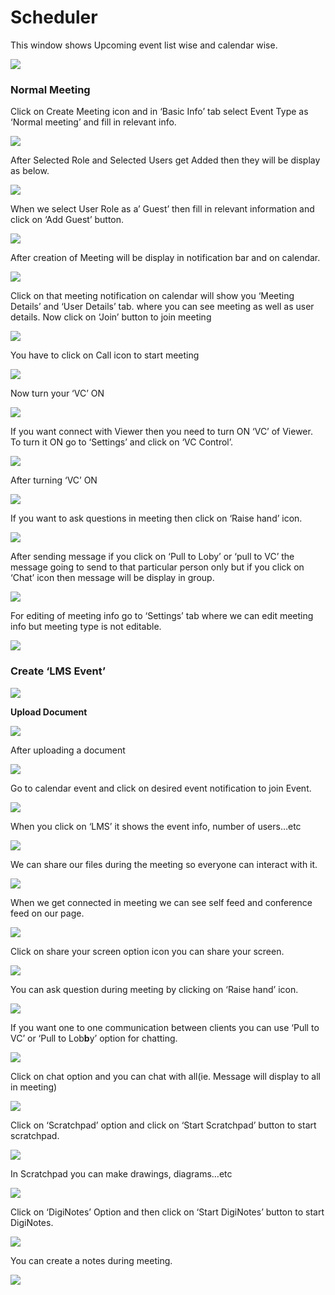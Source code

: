 # Scheduler

This window shows Upcoming event list wise and calendar wise.

![](../.gitbook/assets/image%20%28189%29.png)

###  **Normal Meeting**

Click on Create Meeting icon and in ‘Basic Info’ tab select Event Type as ‘Normal meeting’ and fill in relevant info.

![](../.gitbook/assets/image%20%28221%29.png)

After Selected Role and Selected Users get Added then they will be display as below.

![](../.gitbook/assets/image%20%28314%29.png)

When we select User Role as a’ Guest’ then fill in relevant information and click on ‘Add Guest’ button.

![](../.gitbook/assets/image%20%28185%29.png)

After creation of Meeting will be display in notification bar and on calendar.

![](../.gitbook/assets/image%20%28136%29.png)

Click on that meeting notification on calendar will show you ‘Meeting Details’ and ‘User Details’ tab. where you can see meeting as well as user details. Now click on ‘Join’ button to join meeting

![](../.gitbook/assets/image%20%28148%29.png)

You have to click on Call icon to start meeting

![](../.gitbook/assets/image%20%28175%29.png)

Now turn your ‘VC’ ON

![](../.gitbook/assets/image%20%28122%29.png)

If you want connect with Viewer then you need to turn ON ‘VC’ of Viewer. To turn it ON go to ‘Settings’ and click on ‘VC Control’.

![](../.gitbook/assets/image%20%28237%29.png)

After turning ‘VC’ ON

![](../.gitbook/assets/image%20%28125%29.png)

If you want to ask questions in meeting then click on ‘Raise hand’ icon.

![](../.gitbook/assets/image%20%28263%29.png)

After sending message if you click on ‘Pull to Loby’ or ‘pull to VC’ the message going to send to that particular person only but if you click on ‘Chat’ icon then message will be display in group.

![](../.gitbook/assets/image%20%28204%29.png)

For editing of meeting info go to ‘Settings’ tab where we can edit meeting info but meeting type is not editable.

![](../.gitbook/assets/image%20%2890%29.png)

###  **Create ‘LMS Event’**

![](../.gitbook/assets/image%20%28144%29.png)

 **Upload Document**

![](../.gitbook/assets/image%20%28247%29.png)

After uploading a document

![](../.gitbook/assets/image%20%28119%29.png)

Go to calendar event and click on desired event notification to join Event.

![](../.gitbook/assets/image%20%2881%29.png)

When you click on ‘LMS’ it shows the event info, number of users…etc

![](../.gitbook/assets/image%20%288%29.png)

We can share our files during the meeting so everyone can interact with it.

![](../.gitbook/assets/image%20%28319%29.png)

When we get connected in meeting we can see self feed and conference feed on our page.

![](../.gitbook/assets/image%20%28195%29.png)

Click on share your screen option icon you can share your screen.

![](../.gitbook/assets/image%20%28259%29.png)

You can ask question during meeting by clicking on ‘Raise hand’ icon.

![](../.gitbook/assets/image%20%28140%29.png)

If you want one to one communication between clients you can use ‘Pull to VC’ or ‘Pull to Lob**b**y’ option for chatting.

![](../.gitbook/assets/image%20%28312%29.png)

Click on chat option and you can chat with all\(ie. Message will display to all in meeting\)

![](../.gitbook/assets/image%20%28268%29.png)

Click on ‘Scratchpad’ option and click on ‘Start Scratchpad’ button to start scratchpad.

![](../.gitbook/assets/image%20%2884%29.png)

In Scratchpad you can make drawings, diagrams…etc

![](../.gitbook/assets/image%20%2872%29.png)

Click on ‘DigiNotes’ Option and then click on ‘Start DigiNotes’ button to start DigiNotes.

![](../.gitbook/assets/image%20%28110%29.png)

You can create a notes during meeting.

![](../.gitbook/assets/image%20%28286%29.png)



